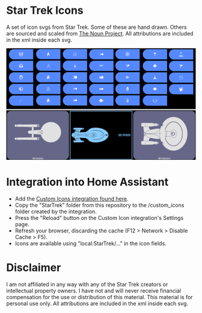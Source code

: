 # Star Trek Icons
A set of icon svgs from Star Trek. Some of these are hand drawn. Others are sourced and scaled from [The Noun Project](https://thenounproject.com). All attributions are included in the xml inside each svg.  

![Image of Star Trek Icons](https://github.com/adejong007/star-trek-icons/blob/main/icons.png?raw=true)
![Image of Star Trek Icons](https://github.com/adejong007/star-trek-icons/blob/main/buttons.png?raw=true)

# Integration into Home Assistant
- Add the [Custom Icons integration found here](https://github.com/thomasloven/hass-custom_icons?tab=readme-ov-file).
- Copy the "StarTrek" folder from this repository to the <config>/custom_icons folder created by the integration.
- Press the "Reload" button on the Custom Icon integration's Settings page.
- Refresh your browser, discarding the cache (F12 > Network > Disable Cache > F5).
- Icons are available using "local:StarTrek/..." in the icon fields.

# Disclaimer
I am not affiliated in any way with any of the Star Trek creators or intellectual property owners. I have not and will never receive financial compensation for the use or distribution of this material. This material is for personal use only. All attributions are included in the xml inside each svg.  
